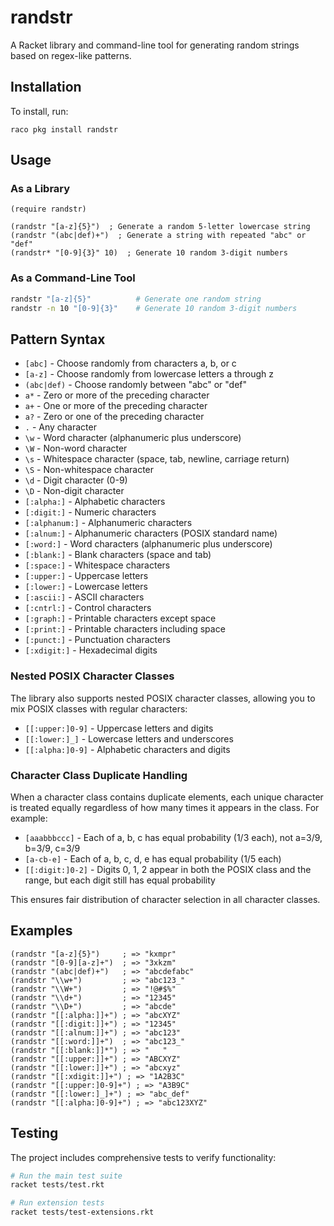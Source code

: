 # randstr

A Racket library and command-line tool for generating random strings based on regex-like patterns.

## Installation

To install, run:

```
raco pkg install randstr
```

## Usage

### As a Library

```racket
(require randstr)

(randstr "[a-z]{5}")  ; Generate a random 5-letter lowercase string
(randstr "(abc|def)+")  ; Generate a string with repeated "abc" or "def"
(randstr* "[0-9]{3}" 10)  ; Generate 10 random 3-digit numbers
```

### As a Command-Line Tool

```bash
randstr "[a-z]{5}"          # Generate one random string
randstr -n 10 "[0-9]{3}"    # Generate 10 random 3-digit numbers
```

## Pattern Syntax

- `[abc]` - Choose randomly from characters a, b, or c
- `[a-z]` - Choose randomly from lowercase letters a through z
- `(abc|def)` - Choose randomly between "abc" or "def"
- `a*` - Zero or more of the preceding character
- `a+` - One or more of the preceding character
- `a?` - Zero or one of the preceding character
- `.` - Any character
- `\w` - Word character (alphanumeric plus underscore)
- `\W` - Non-word character
- `\s` - Whitespace character (space, tab, newline, carriage return)
- `\S` - Non-whitespace character
- `\d` - Digit character (0-9)
- `\D` - Non-digit character
- `[:alpha:]` - Alphabetic characters
- `[:digit:]` - Numeric characters
- `[:alphanum:]` - Alphanumeric characters
- `[:alnum:]` - Alphanumeric characters (POSIX standard name)
- `[:word:]` - Word characters (alphanumeric plus underscore)
- `[:blank:]` - Blank characters (space and tab)
- `[:space:]` - Whitespace characters
- `[:upper:]` - Uppercase letters
- `[:lower:]` - Lowercase letters
- `[:ascii:]` - ASCII characters
- `[:cntrl:]` - Control characters
- `[:graph:]` - Printable characters except space
- `[:print:]` - Printable characters including space
- `[:punct:]` - Punctuation characters
- `[:xdigit:]` - Hexadecimal digits

### Nested POSIX Character Classes

The library also supports nested POSIX character classes, allowing you to mix POSIX classes with regular characters:

- `[[:upper:]0-9]` - Uppercase letters and digits
- `[[:lower:]_]` - Lowercase letters and underscores
- `[[:alpha:]0-9]` - Alphabetic characters and digits

### Character Class Duplicate Handling

When a character class contains duplicate elements, each unique character is treated equally regardless of how many times it appears in the class. For example:

- `[aaabbbccc]` - Each of a, b, c has equal probability (1/3 each), not a=3/9, b=3/9, c=3/9
- `[a-cb-e]` - Each of a, b, c, d, e has equal probability (1/5 each)
- `[[:digit:]0-2]` - Digits 0, 1, 2 appear in both the POSIX class and the range, but each digit still has equal probability

This ensures fair distribution of character selection in all character classes.

## Examples

```racket
(randstr "[a-z]{5}")     ; => "kxmpr"
(randstr "[0-9][a-z]+")  ; => "3xkzm"
(randstr "(abc|def)+")   ; => "abcdefabc"
(randstr "\\w+")         ; => "abc123_"
(randstr "\\W+")         ; => "!@#$%"
(randstr "\\d+")         ; => "12345"
(randstr "\\D+")         ; => "abcde"
(randstr "[[:alpha:]]+") ; => "abcXYZ"
(randstr "[[:digit:]]+") ; => "12345"
(randstr "[[:alnum:]]+") ; => "abc123"
(randstr "[[:word:]]+")  ; => "abc123_"
(randstr "[[:blank:]]*") ; => "   "
(randstr "[[:upper:]]+") ; => "ABCXYZ"
(randstr "[[:lower:]]+") ; => "abcxyz"
(randstr "[[:xdigit:]]+") ; => "1A2B3C"
(randstr "[[:upper:]0-9]+") ; => "A3B9C"
(randstr "[[:lower:]_]+") ; => "abc_def"
(randstr "[[:alpha:]0-9]+") ; => "abc123XYZ"
```

## Testing

The project includes comprehensive tests to verify functionality:

```bash
# Run the main test suite
racket tests/test.rkt

# Run extension tests
racket tests/test-extensions.rkt
```
